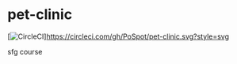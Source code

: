 # pet-clinic

[![CircleCI](https://circleci.com/gh/PoSpot/pet-clinic.svg?style=svg)]https://circleci.com/gh/PoSpot/pet-clinic.svg?style=svg

sfg course

